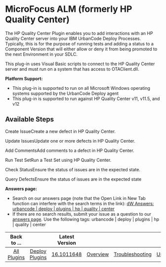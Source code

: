 
MicroFocus ALM (formerly HP Quality Center)
===========================================

The HP Quality Center Plugin enables you to add interactions with an HP Quality Center server into your IBM UrbanCode Deploy Processes. Typically, this is for the purpose of running tests and adding a status to a Component Version that will either allow or deny it from being promoted to the next Environment in your SDLC.

This plug-in uses Visual Basic scripts to connect to the HP Quality Center server and must run on a system that has access to OTAClient.dll.

**Platform Support:**

* This plug-in is supported to run on all Microsoft Windows operating systems supported by the UrbanCode Deploy agent
* This plug-in is supported to run against HP Quality Center v11, v11.5, and v12


Available Steps
---------------

Create IssueCreate a new defect in HP Quality Center.

Update IssuesUpdate one or more defects in HP Quality Center.

Add CommentsAdd comments to a defect in HP Quality Center.

Run Test SetRun a Test Set using HP Quality Center.

Check StatusEnsure the status of issues are in the expected state.

Query DefectsEnsure the status of issues are in the expected state


**Answers page:**

* Search on our answers page (note that the Open Link in New Tab function can interfere with the search terms in the link): [dW Answers: urbancode | deploy | plugins | hp | quality | center](https://developer.ibm.com/answers/search.html?f=&type=question&redirect=search%2Fsearch&sort=relevance&smartspace=urbancode&q=hp+quality+center%20%2B[urbancode])
* If there are no search results, submit your issue as a question to our [answers page](https://community.ibm.com/community/user/wasdevops/urbancode-discussion). Use the following tags: urbancode | deploy | plugins | hp | quality | center


|Back to ...||Latest Version||||||
| :---: | :---: | :---: | :---: | :---: | :---: | :---: | :---: |
|[All Plugins](../../index.md)|[Deploy Plugins](../README.md)|[16.1011648](https://raw.githubusercontent.com/UrbanCode/IBM-UCD-PLUGINS/main/files/HPQualityCenter/HPQualityCenter-16.1011648.zip)|[Overview](overview.md)|[Troubleshooting](troubleshooting.md)|[Usage](usage.md)|[Steps](steps.md)|[Downloads](downloads.md)|
